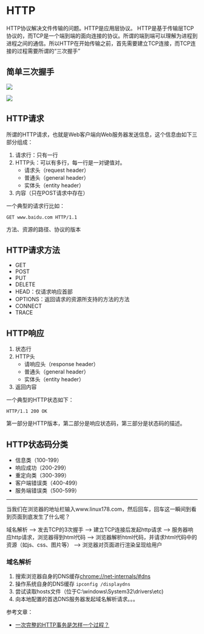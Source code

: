 # HTTP #
HTTP协议解决文件传输的问题。HTTP是应用层协议。
HTTP是基于传输层TCP协议的，而TCP是一个端到端的面向连接的协议。所谓的端到端可以理解为进程到进程之间的通信。所以HTTP在开始传输之前，首先需要建立TCP连接，而TCP连接的过程需要所谓的“三次握手”

## 简单三次握手 ##
![](https://i.imgur.com/E18Hj9k.png)

![](https://i.imgur.com/3m5vEGl.png)
## HTTP请求 ##
所谓的HTTP请求，也就是Web客户端向Web服务器发送信息，这个信息由如下三部分组成：

1. 请求行：只有一行
2. HTTP头：可以有多行，每一行是一对键值对。 
	- 请求头（request header）
	- 普通头（general header）
	- 实体头（entity header）
3. 内容（只在POST请求中存在）

一个典型的请求行比如：

	GET www.baidu.com HTTP/1.1
方法、资源的路径、协议的版本

## HTTP请求方法 ##
- GET
- POST
- PUT
- DELETE
- HEAD：仅请求响应首部
- OPTIONS：返回请求的资源所支持的方法的方法
- CONNECT
- TRACE

## HTTP响应 ##
1. 状态行
2. HTTP头
	- 请响应头（response header）
	- 普通头（general header）
	- 实体头（entity header）
3. 返回内容

一个典型的HTTP状态如下：

	HTTP/1.1 200 OK
第一部分是HTTP版本，第二部分是响应状态码，第三部分是状态码的描述。

## HTTP状态码分类 ##
- 信息类（100-199）
- 响应成功（200-299）
- 重定向类（300-399）
- 客户端错误类（400-499）
- 服务端错误类（500-599）


----------
当我们在浏览器的地址栏输入www.linux178.com，然后回车，回车这一瞬间到看到页面到底发生了什么呢？

域名解析 --> 发去TCP的3次握手 --> 建立TCP连接后发起http请求 --> 服务器响应http请求，浏览器得到html代码 --> 浏览器解析html代码，并请求html代码中的资源（如js、css、图片等） --> 浏览器对页面进行渲染呈现给用户

### 域名解析 ###
1. 搜索浏览器自身的DNS缓存[chrome://net-internals/#dns](chrome://net-internals/#dns)
2. 操作系统自身的DNS缓存 `ipconfig /displaydns`
3. 尝试读取hosts文件（位于C:\windows\System32\drivers\etc)
4. 向本地配置的首选DNS服务器发起域名解析请求。。。

参考文章：

- [一次完整的HTTP事务是怎样一个过程？](http://blog.51cto.com/linux5588/1351007)
